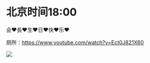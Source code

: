 # 北京时间18:00

会❤長❤生❤日❤快❤乐❤

厕所：https://www.youtube.com/watch?v=Ect0J821X60

<img src="https://img.nga.178.com/attachments/mon_202106/08/7nQ2o-kx0jZ1dT3cSon-vn.png"></img>